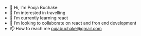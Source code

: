 - 👋 Hi, I’m Pooja Buchake
- 👀 I’m interested in travelling.
- 🌱 I’m currently learning react
- 💞️ I’m looking to collaborate on react and fron end development
- 📫 How to reach me pujabuchake@gmail.com

<!---
BuchakeP/BuchakeP is a ✨ special ✨ repository because its `README.md` (this file) appears on your GitHub profile.
You can click the Preview link to take a look at your changes.
--->

